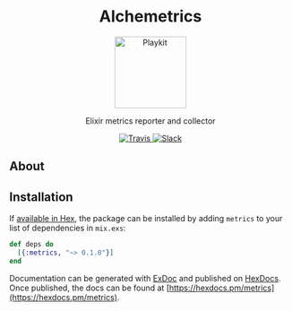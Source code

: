 <h1 align="center">Alchemetrics</h1>

<p align="center">
  <img alt="Playkit" src="https://cdn.pixabay.com/photo/2014/12/22/00/01/poison-576608_960_720.png" width="128">
</p>

<p align="center">
  Elixir metrics reporter and collector
</p>

<p align="center">
  <a href="https://travis-ci.org/globocom/alchemetrics">
    <img
      alt="Travis" src="https://travis-ci.org/globocom/alchemetrics.svg">
  </a>
  <a href="">
    <img
      alt="Slack"
      src="https://img.shields.io/badge/slack-%23videos--playkit-blue.svg?style=flat-square">
  </a>
</p>

## About

## Installation

If [available in Hex](https://hex.pm/docs/publish), the package can be installed
by adding `metrics` to your list of dependencies in `mix.exs`:

```elixir
def deps do
  [{:metrics, "~> 0.1.0"}]
end
```

Documentation can be generated with [ExDoc](https://github.com/elixir-lang/ex_doc)
and published on [HexDocs](https://hexdocs.pm). Once published, the docs can
be found at [https://hexdocs.pm/metrics](https://hexdocs.pm/metrics).

